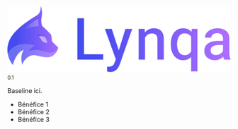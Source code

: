 <!-- _coverpage.md -->

![Logo Lynqa](../_media/logo-lynqa-full.png) <small>0.1</small>

Baseline ici.

- Bénéfice 1
- Bénéfice 2
- Bénéfice 3
